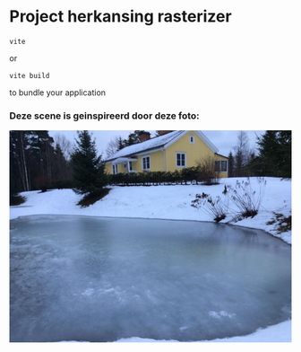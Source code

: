 # Project herkansing rasterizer

```
vite
```

or

```
vite build
```

to bundle your application


### Deze scene is geinspireerd door deze foto:
 ![Winter scene inspiration](./img/inspiration.jpg)
